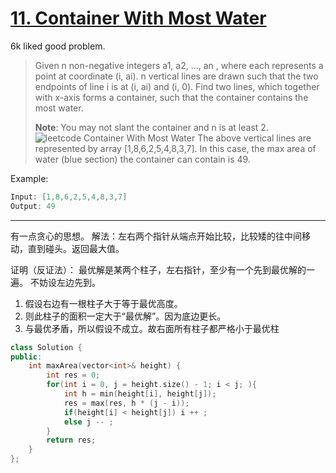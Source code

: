 # [11. Container With Most Water](https://leetcode.com/problems/container-with-most-water/)

6k liked good problem.

> Given n non-negative integers a1, a2, ..., an , where each represents a point at coordinate (i, ai). n vertical lines are drawn such that the two endpoints of line i is at (i, ai) and (i, 0). Find two lines, which together with x-axis forms a container, such that the container contains the most water.
>
> **Note**: You may not slant the container and n is at least 2.
> ![leetcode Container With Most Water](https://s3-lc-upload.s3.amazonaws.com/uploads/2018/07/17/question_11.jpg)
> The above vertical lines are represented by array [1,8,6,2,5,4,8,3,7]. In this case, the max area of water (blue section) the container can contain is 49.

Example:

```c
Input: [1,8,6,2,5,4,8,3,7]
Output: 49
```

---

有一点贪心的思想。
解法：左右两个指针从端点开始比较，比较矮的往中间移动，直到碰头。返回最大值。

证明（反证法）：
最优解是某两个柱子，左右指针，至少有一个先到最优解的一遍。
不妨设左边先到。

1. 假设右边有一根柱子大于等于最优高度。
2. 则此柱子的面积一定大于“最优解”。因为底边更长。
3. 与最优矛盾，所以假设不成立。故右面所有柱子都严格小于最优柱

```c++
class Solution {
public:
    int maxArea(vector<int>& height) {
        int res = 0;
        for(int i = 0, j = height.size() - 1; i < j; ){
            int h = min(height[i], height[j]);
            res = max(res, h * (j - i));
            if(height[i] < height[j]) i ++ ;
            else j -- ;
        }
        return res;
    }
};
```

